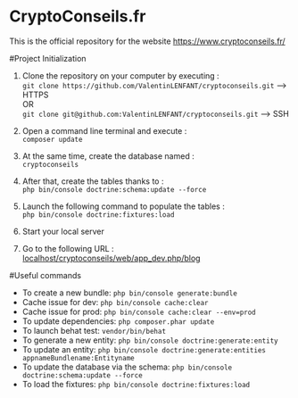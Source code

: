 # CryptoConseils.fr
This is the official repository for the website https://www.cryptoconseils.fr/

#Project Initialization
1) Clone the repository on your computer by executing : <br>
`git clone https://github.com/ValentinLENFANT/cryptoconseils.git` --> HTTPS <br>
OR <br>
`git clone git@github.com:ValentinLENFANT/cryptoconseils.git` --> SSH <br>

2) Open a command line terminal and execute : <br>
`composer update`

3) At the same time, create the database named : <br> 
`cryptoconseils`

4) After that, create the tables thanks to : <br>
`php bin/console doctrine:schema:update --force`

5) Launch the following command to populate the tables : <br>
`php bin/console doctrine:fixtures:load`

6) Start your local server

7) Go to the following URL : 
[localhost/cryptoconseils/web/app_dev.php/blog](localhost/cryptoconseils/web/app_dev.php/blog)

#Useful commands

* To create a new bundle:
`php bin/console generate:bundle`
* Cache issue for dev:
`php bin/console cache:clear` <br>
* Cache issue for prod:
`php bin/console cache:clear --env=prod`
* To update dependencies:
`php composer.phar update`
* To launch behat test:
`vendor/bin/behat`
* To generate a new entity:
`php bin/console doctrine:generate:entity`
* To update an entity:
`php bin/console doctrine:generate:entities appnameBundlename:Entityname`
* To update the database via the schema:
`php bin/console doctrine:schema:update --force`
* To load the fixtures:
`php bin/console doctrine:fixtures:load`